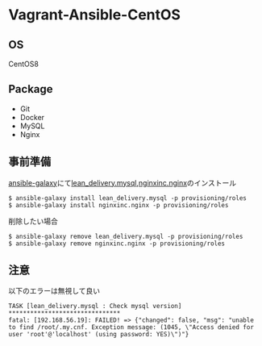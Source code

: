 # Vagrant-Ansible-CentOS

## OS
CentOS8

## Package
- Git
- Docker
- MySQL
- Nginx

## 事前準備
[ansible-galaxy](https://galaxy.ansible.com/)にて[lean_delivery.mysql](https://galaxy.ansible.com/lean_delivery/mysql),[nginxinc.nginx](https://galaxy.ansible.com/nginxinc/nginx)のインストール
```
$ ansible-galaxy install lean_delivery.mysql -p provisioning/roles
$ ansible-galaxy install nginxinc.nginx -p provisioning/roles
```
削除したい場合
```
$ ansible-galaxy remove lean_delivery.mysql -p provisioning/roles
$ ansible-galaxy remove nginxinc.nginx -p provisioning/roles
```

## 注意
以下のエラーは無視して良い
```
TASK [lean_delivery.mysql : Check mysql version] *******************************
fatal: [192.168.56.19]: FAILED! => {"changed": false, "msg": "unable to find /root/.my.cnf. Exception message: (1045, \"Access denied for user 'root'@'localhost' (using password: YES)\")"}
```

